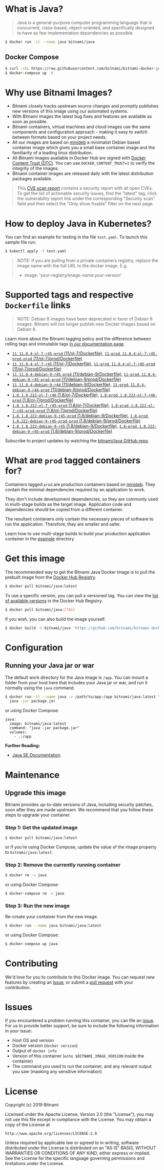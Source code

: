 # What is Java?

> Java is a general-purpose computer programming language that is concurrent, class-based, object-oriented, and specifically designed to have as few implementation dependencies as possible.

```bash
$ docker run -it --name java bitnami/java
```

## Docker Compose

```bash
$ curl -sSL https://raw.githubusercontent.com/bitnami/bitnami-docker-java/master/docker-compose.yml > docker-compose.yml
$ docker-compose up -d
```

# Why use Bitnami Images?

* Bitnami closely tracks upstream source changes and promptly publishes new versions of this image using our automated systems.
* With Bitnami images the latest bug fixes and features are available as soon as possible.
* Bitnami containers, virtual machines and cloud images use the same components and configuration approach - making it easy to switch between formats based on your project needs.
* All our images are based on [minideb](https://github.com/bitnami/minideb) a minimalist Debian based container image which gives you a small base container image and the familiarity of a leading linux distribution.
* All Bitnami images available in Docker Hub are signed with [Docker Content Trust (DTC)](https://docs.docker.com/engine/security/trust/content_trust/). You can use `DOCKER_CONTENT_TRUST=1` to verify the integrity of the images.
* Bitnami container images are released daily with the latest distribution packages available.


> This [CVE scan report](https://quay.io/repository/bitnami/java?tab=tags) contains a security report with all open CVEs. To get the list of actionable security issues, find the "latest" tag, click the vulnerability report link under the corresponding "Security scan" field and then select the "Only show fixable" filter on the next page.

# How to deploy Java in Kubernetes?

You can find an example for testing in the file `test.yaml`. To launch this sample file run:

```bash
$ kubectl apply -f test.yaml
```

> NOTE: If you are pulling from a private containers registry, replace the image name with the full URL to the docker image. E.g.
>
> - image: 'your-registry/image-name:your-version'

# Supported tags and respective `Dockerfile` links

> NOTE: Debian 8 images have been deprecated in favor of Debian 9 images. Bitnami will not longer publish new Docker images based on Debian 8.

Learn more about the Bitnami tagging policy and the difference between rolling tags and immutable tags [in our documentation page](https://docs.bitnami.com/containers/how-to/understand-rolling-tags-containers/).


- [`11`, `11.0.4-ol-7-r45-prod` (11/ol-7/Dockerfile)](https://github.com/bitnami/bitnami-docker-java/blob/11.0.4-ol-7-r45-prod/11/ol-7/Dockerfile), [`11-prod`, `11.0.4-ol-7-r45-prod-prod` (11/ol-7/prod/Dockerfile)](https://github.com/bitnami/bitnami-docker-java/blob/11.0.4-ol-7-r45-prod/11/ol-7/prod/Dockerfile)
- [`11`, `11.0.4-ol-7-r45` (11/ol-7/Dockerfile)](https://github.com/bitnami/bitnami-docker-java/blob/11.0.4-ol-7-r45/11/ol-7/Dockerfile), [`11-prod`, `11.0.4-ol-7-r45-prod` (11/ol-7/prod/Dockerfile)](https://github.com/bitnami/bitnami-docker-java/blob/11.0.4-ol-7-r45/11/ol-7/prod/Dockerfile)
- [`11`, `11.0.4-debian-9-r45-prod` (11/debian-9/Dockerfile)](https://github.com/bitnami/bitnami-docker-java/blob/11.0.4-debian-9-r45-prod/11/debian-9/Dockerfile), [`11-prod`, `11.0.4-debian-9-r45-prod-prod` (11/debian-9/prod/Dockerfile)](https://github.com/bitnami/bitnami-docker-java/blob/11.0.4-debian-9-r45-prod/11/debian-9/prod/Dockerfile)
- [`11`, `11.0.4-debian-9-r44` (11/debian-9/Dockerfile)](https://github.com/bitnami/bitnami-docker-java/blob/11.0.4-debian-9-r44/11/debian-9/Dockerfile), [`11-prod`, `11.0.4-debian-9-r44-prod` (11/debian-9/prod/Dockerfile)](https://github.com/bitnami/bitnami-docker-java/blob/11.0.4-debian-9-r44/11/debian-9/prod/Dockerfile)
- [`1.8`, `1.8.222-ol-7-r46` (1.8/ol-7/Dockerfile)](https://github.com/bitnami/bitnami-docker-java/blob/1.8.222-ol-7-r46/1.8/ol-7/Dockerfile), [`1.8-prod`, `1.8.222-ol-7-r46-prod` (1.8/ol-7/prod/Dockerfile)](https://github.com/bitnami/bitnami-docker-java/blob/1.8.222-ol-7-r46/1.8/ol-7/prod/Dockerfile)
- [`1.8`, `1.8.222-ol-7-r45-prod` (1.8/ol-7/Dockerfile)](https://github.com/bitnami/bitnami-docker-java/blob/1.8.222-ol-7-r45-prod/1.8/ol-7/Dockerfile), [`1.8-prod`, `1.8.222-ol-7-r45-prod-prod` (1.8/ol-7/prod/Dockerfile)](https://github.com/bitnami/bitnami-docker-java/blob/1.8.222-ol-7-r45-prod/1.8/ol-7/prod/Dockerfile)
- [`1.8`, `1.8.222-debian-9-r45-prod` (1.8/debian-9/Dockerfile)](https://github.com/bitnami/bitnami-docker-java/blob/1.8.222-debian-9-r45-prod/1.8/debian-9/Dockerfile), [`1.8-prod`, `1.8.222-debian-9-r45-prod-prod` (1.8/debian-9/prod/Dockerfile)](https://github.com/bitnami/bitnami-docker-java/blob/1.8.222-debian-9-r45-prod/1.8/debian-9/prod/Dockerfile)
- [`1.8`, `1.8.222-debian-9-r45` (1.8/debian-9/Dockerfile)](https://github.com/bitnami/bitnami-docker-java/blob/1.8.222-debian-9-r45/1.8/debian-9/Dockerfile), [`1.8-prod`, `1.8.222-debian-9-r45-prod` (1.8/debian-9/prod/Dockerfile)](https://github.com/bitnami/bitnami-docker-java/blob/1.8.222-debian-9-r45/1.8/debian-9/prod/Dockerfile)

Subscribe to project updates by watching the [bitnami/java GitHub repo](https://github.com/bitnami/bitnami-docker-java).

# What are `prod` tagged containers for?

Containers tagged `prod` are production containers based on [minideb](https://github.com/bitnami/minideb). They contain the minimal dependencies required by an application to work.

They don't include development dependencies, so they are commonly used in multi-stage builds as the target image. Application code and dependencies should be copied from a different container.

The resultant containers only contain the necessary pieces of software to run the application. Therefore, they are smaller and safer.

Learn how to use multi-stage builds to build your production application container in the [example](/example) directory

# Get this image

The recommended way to get the Bitnami Java Docker Image is to pull the prebuilt image from the [Docker Hub Registry](https://hub.docker.com/r/bitnami/java).

```bash
$ docker pull bitnami/java:latest
```

To use a specific version, you can pull a versioned tag. You can view the [list of available versions](https://hub.docker.com/r/bitnami/java/tags/) in the Docker Hub Registry.

```bash
$ docker pull bitnami/java:[TAG]
```

If you wish, you can also build the image yourself.

```bash
$ docker build -t bitnami/java 'https://github.com/bitnami/bitnami-docker-java.git#master:1.8/debian-9'
```

# Configuration

## Running your Java jar or war

The default work directory for the Java image is `/app`. You can mount a folder from your host here that includes your Java jar or war, and run it normally using the `java` command.

```bash
$ docker run -it --name java -v /path/to/app:/app bitnami/java:latest \
  java -jar package.jar
```

or using Docker Compose:

```
java:
  image: bitnami/java:latest
  command: "java -jar package.jar"
  volumes:
    - .:/app
```

**Further Reading:**

  - [Java SE Documentation](https://docs.oracle.com/javase/8/docs/api/)

# Maintenance

## Upgrade this image

Bitnami provides up-to-date versions of Java, including security patches, soon after they are made upstream. We recommend that you follow these steps to upgrade your container.

### Step 1: Get the updated image

```bash
$ docker pull bitnami/java:latest
```

or if you're using Docker Compose, update the value of the image property to `bitnami/java:latest`.

### Step 2: Remove the currently running container

```bash
$ docker rm -v java
```

or using Docker Compose:

```bash
$ docker-compose rm -v java
```

### Step 3: Run the new image

Re-create your container from the new image.

```bash
$ docker run --name java bitnami/java:latest
```

or using Docker Compose:

```bash
$ docker-compose up java
```

# Contributing

We'd love for you to contribute to this Docker image. You can request new features by creating an [issue](https://github.com/bitnami/bitnami-docker-java/issues), or submit a [pull request](https://github.com/bitnami/bitnami-docker-java/pulls) with your contribution.

# Issues

If you encountered a problem running this container, you can file an [issue](https://github.com/bitnami/bitnami-docker-java/issues). For us to provide better support, be sure to include the following information in your issue:

- Host OS and version
- Docker version (`docker version`)
- Output of `docker info`
- Version of this container (`echo $BITNAMI_IMAGE_VERSION` inside the container)
- The command you used to run the container, and any relevant output you saw (masking any sensitive
information)

# License

Copyright (c) 2019 Bitnami

Licensed under the Apache License, Version 2.0 (the "License");
you may not use this file except in compliance with the License.
You may obtain a copy of the License at

    http://www.apache.org/licenses/LICENSE-2.0

Unless required by applicable law or agreed to in writing, software
distributed under the License is distributed on an "AS IS" BASIS,
WITHOUT WARRANTIES OR CONDITIONS OF ANY KIND, either express or implied.
See the License for the specific language governing permissions and
limitations under the License.
